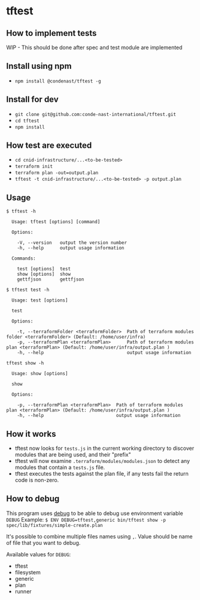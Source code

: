 # tftest

## How to implement tests
 WIP - This should be done after spec and test module are implemented

## Install using npm
- `npm install @condenast/tftest -g`

## Install for dev
- `git clone git@github.com:conde-nast-international/tftest.git`
- `cd tftest`
- `npm install`

## How test are executed

- `cd cnid-infrastructure/...<to-be-tested>`
- `terraform init`
- `terraform plan -out=output.plan`
- `tftest -t cnid-infrastructure/...<to-be-tested> -p output.plan`

## Usage
```
$ tftest -h

  Usage: tftest [options] [command]

  Options:

    -V, --version   output the version number
    -h, --help      output usage information

  Commands:

    test [options]  test
    show [options]  show
    gettfjson       gettfjson

```

```
$ tftest test -h

  Usage: test [options]

  test

  Options:

    -t, --terraformFolder <terraformFolder>  Path of terraform modules folder <terraformFolder> (Default: /home/user/infra)
    -p, --terraformPlan <terraformPlan>      Path of terraform modules plan <terraformPlan> (Default: /home/user/infra/output.plan )
    -h, --help                               output usage information

```

```
tftest show -h

  Usage: show [options]

  show

  Options:

    -p, --terraformPlan <terraformPlan>  Path of terraform modules plan <terraformPlan> (Default: /home/user/infra/output.plan )
    -h, --help                           output usage information

```

## How it works

- tftest now looks for `tests.js` in the current working directory to discover modules that are being used, and their "prefix"
- tftest will now examine `.terraform/modules/modules.json` to detect any modules that contain a `tests.js` file.
- tftest executes the tests against the plan file, if any tests fail the return code is non-zero.

## How to debug

This program uses [debug](https://www.npmjs.com/package/debug) to be able to debug use environment variable `DEBUG`
Example:
`$ ENV DEBUG=tftest,generic bin/tftest show -p spec/lib/fixtures/simple-create.plan`

It's possible to combine multiple files names using `,`.
Value should be name of file that you want to debug.

Available values for `DEBUG`:
- tftest
- filesystem
- generic
- plan
- runner
